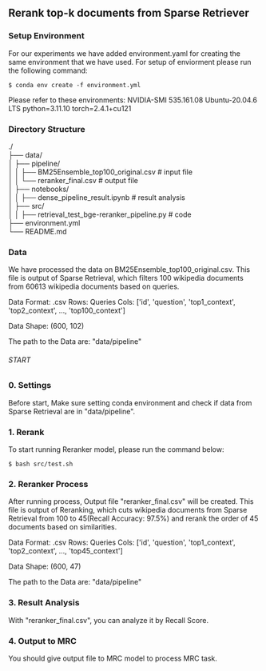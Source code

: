 ## Rerank top-k documents from Sparse Retriever

### Setup Environment
For our experiments we have added environment.yaml for creating the same environment that we have used. For setup of enviorment please run the following command:

```console
$ conda env create -f environment.yml
```

Please refer to these environments:
NVIDIA-SMI 535.161.08
Ubuntu-20.04.6 LTS
python=3.11.10
torch=2.4.1+cu121

### Directory Structure
./  
├── data/  
│   ├── pipeline/  
│   │   ├── BM25Ensemble_top100_original.csv        # input file  
│   │   └── reranker_final.csv                      # output file  
│   ├── notebooks/  
│   │   ├── dense_pipeline_result.ipynb             # result analysis  
│   ├── src/  
│   │   ├── retrieval_test_bge-reranker_pipeline.py # code  
├── environment.yml  
└── README.md  

### Data
We have processed the data on BM25Ensemble_top100_original.csv. This file is output of Sparse Retrieval, which filters 100 wikipedia documents from 60613 wikipedia documents based on queries.

Data Format: .csv
    Rows: Queries
    Cols: ['id', 'question', 'top1_context', 'top2_context', ..., 'top100_context']

Data Shape: (600, 102)

The path to the Data are:
"data/pipeline"



 ###### START ######

### 0. Settings
Before start, Make sure setting conda environment and check if data from Sparse Retrieval are in "data/pipeline".


### 1. Rerank
To start running Reranker model, please run the command below:

```console
$ bash src/test.sh
```


### 2. Reranker Process
After running process, Output file "reranker_final.csv" will be created. This file is output of Reranking, which cuts wikipedia documents from Sparse Retrieval from 100 to 45(Recall Accuracy: 97.5%) and rerank the order of 45 documents based on similarities.

Data Format: .csv
    Rows: Queries
    Cols: ['id', 'question', 'top1_context', 'top2_context', ..., 'top45_context']

Data Shape: (600, 47)

The path to the Data are:
"data/pipeline"


### 3. Result Analysis
With "reranker_final.csv", you can analyze it by Recall Score.


### 4. Output to MRC
You should give output file to MRC model to process MRC task.


